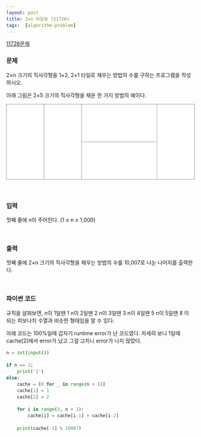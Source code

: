 ```yaml
---
layout: post
title: 2×n 타일링 (11726)
tags:  [algorithm-problem]
---
```


[11726문제](https://www.acmicpc.net/problem/11726)


### 문제
2×n 크기의 직사각형을 1×2, 2×1 타일로 채우는 방법의 수를 구하는 프로그램을 작성하시오.

아래 그림은 2×5 크기의 직사각형을 채운 한 가지 방법의 예이다.

![Alt text](/public/post/2020_01_27_11726/question_1.png)

&nbsp;

### 입력
첫째 줄에 n이 주어진다. (1 ≤ n ≤ 1,000)

&nbsp;

### 출력
첫째 줄에 2×n 크기의 직사각형을 채우는 방법의 수를 10,007로 나눈 나머지를 출력한다.

&nbsp;

### 파이썬 코드
규칙을 살펴보면,
n이 1일땐 1
n이 2일땐 2
n이 3일땐 3
n이 4일땐 5
n이 5일땐 8
이 되는 피보나치 수열과 비슷한 형태임을 알 수 있다.

아래 코드는 100%일때 갑자기 runtime error가 난 코드였다. 자세히 보니 1일때 cache[2]에서 error가 났고 그걸 고치니 error가 나지 않았다.

~~~python
n = int(input())

if n == 1:
    print('1')
else:
    cache = [0 for _ in range(n + 1)]
    cache[1] = 1
    cache[2] = 2

    for i in range(3, n + 1):
        cache[i] = cache[i-1] + cache[i-2]

    print(cache[-1] % 10007)
~~~
